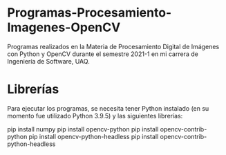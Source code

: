 # Programas-Procesamiento-Imagenes-OpenCV
Programas realizados en la Materia de Procesamiento Digital de Imágenes con Python y OpenCV durante el semestre 2021-1 en mi carrera de Ingeniería de Software, UAQ.

# Librerías
Para ejecutar los programas, se necesita tener Python instalado (en su momento fue utilizado Python 3.9.5) y las siguientes librerías:

pip install numpy
pip install opencv-python
pip install opencv-contrib-python
pip install opencv-python-headless
pip install opencv-contrib-python-headless